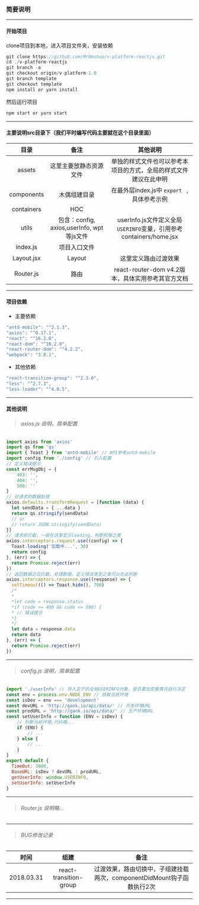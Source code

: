 
### 简要说明
------

#### 开始项目

clone项目到本地，进入项目文件夹，安装依赖

```javascript
git clone https://github.com/Mr0mshao/v-platform-reactjs.git
cd ./v-platform-reactjs
git branch -a
git checkout origin/v-platform-1.0
git branch template
git checkout template
npm install or yarn install
```
然后运行项目

```bash
npm start or yarn start
```

------

#### 主要说明src目录下（我们平时编写代码主要就在这个目录里面）
|目录|备注|其他说明|
|:-------:|:-------------:| :----------:|
|assets|这里主要放静态资源文件|单独的样式文件也可以参考本项目的方式，全局的样式文件建议在此申明|
|components|木偶组建目录|在最外层index.js中	`export ` ,具体参考示例|
|containers|HOC||
|utils|包含：config, axios,userInfo, wpt等js文件|userInfo.js文件定义全局`USERINFO`变量，引用参考containers/home.jsx|
|index.js|项目入口文件||
|Layout.jsx|Layout|这里定义路由过渡效果|
|Router.js|路由|react-router-dom v4.2版本，具体实用参考其官方文档|

-----

#### 项目依赖

* 主要依赖

```javascript
"antd-mobile": "^2.1.3",
"axios": "^0.17.1",
"react": "^16.2.0",
"react-dom": "^16.2.0",
"react-router-dom": "^4.2.2",
"webpack": "3.8.1",
```
* 其他依赖

```javascript
"react-transition-group": "^2.3.0",
"less": "^2.7.3",
"less-loader": "^4.0.5",
```

-----
#### 其他说明
> ###### axios.js 说明，简单配置
> 
```javascript
import axios from 'axios'
import qs from 'qs'
import { Toast } from 'antd-mobile' // API参考antd-mobile
import config from './config' // 引入配置
// 定义错误提示
const errMsgObj = {
	403: '',
	404: '',
	500: ''
}
// 对请求的数据处理
axios.defaults.transformRequest = [function (data) {
  let sendData = { ...data }
  return qs.stringify(sendData)
  // or
  // return JSON.stringify(sendData)
}]
// 请求前拦截，一般在这里显示loading，判断权限之类
axios.interceptors.request.use((config) => {
  Toast.loading('加载中...', 30)
  return config
}, (err) => {
  return Promise.reject(err)
})
// 返回数据之后拦截，处理数据，定义错误类型之类可以在此判断
axios.interceptors.response.use((response) => {
  setTimeout(() => Toast.hide(), 700)
  /*
  *
  *let code = response.status
  *if (code >= 400 && code <= 500) {
  *	// 错误提示
  *}
  */
  let data = response.data
  return data
}, (err) => {
  return Promise.reject(err)
})
```

----

> ###### config.js 说明，简单配置
> 
```javascript
import './userInfo' // 导入定于的全局USERINFO对象，是否要加密看情况自行决定
const env = process.env.NODE_ENV // 获取当前环境
const isDev = env === 'development'
const devURL = 'http://gank.io/api/data/' // 开发环境URL
const prodURL = 'http://gank.io/api/data/' // 生产环境URL
const setUserInfo = function (ENV = isDev) {
	// 判断当前环境,代码略...
	if (ENV) {
		// ...
	} else {
		// ...
	}
}
export default {
  TimeOut: 3000, 
  BaseURL: isDev ? devURL : prodURL,
  getUserInfo: window.USERINFO,
  setUserInfo: setUserInfo
}
```

----

> ###### Router.js 说明略...

----


> ###### BUG修改记录

|时间|组建|备注|
|:-------:|:-------------:| :----------:|
|2018.03.31|react-transition-group|过渡效果，路由切换中，子组建挂载两次，componentDidMount钩子函数执行2次|



------








